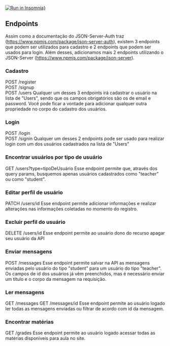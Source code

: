 [![Run in Insomnia}](https://insomnia.rest/images/run.svg)](https://insomnia.rest/run/?label=API-Conectaula&uri=https%3A%2F%2Fgithub.com%2FLuccaHaddadSerejo%2Fgrupo-3-json-server%2Fblob%2Fmaster%2Fapi-conectaula.json)

## Endpoints
Assim como a documentação do JSON-Server-Auth traz (https://www.npmjs.com/package/json-server-auth), existem 3 endpoints que podem ser utilizados para cadastro e 2 endpoints que podem ser usados para login. Além desses, adicionamos mais 2 endpoints utilizando o JSON-Server (https://www.npmjs.com/package/json-server).
### Cadastro
POST /register <br/>
POST /signup <br/>
POST /users
Qualquer um desses 3 endpoints irá cadastrar o usuário na lista de "Users", sendo que os campos obrigatórios são os de email e password.
Você pode ficar a vontade para adicionar qualquer outra propriedade no corpo do cadastro dos usuários.
### Login
POST /login <br/>
POST /signin
Qualquer um desses 2 endpoints pode ser usado para realizar login com um dos usuários cadastrados na lista de "Users"
### Encontrar usuários por tipo de usuário
GET /users?type=tipoDeUsuário
Esse endpoint permite que, através dos query params, busquemos apenas usuários cadastrados como "teacher" ou como "student".
### Editar perfil de usuário
PATCH /users/id
Esse endpoint permite adicionar informações e realizar alterações nas informações coletadas no momento do registro.
### Excluir perfil do usuário
DELETE /users/id
Esse endpoint permite ao usuário dono do recurso apagar seu usuário da API
### Enviar mensagens
POST /messages
Esse endpoint permite salvar na API as mensagens enviadas pelo usuário do tipo "student" para um usuário do tipo "teacher". Os campos de id dos usuários já vêm preenchidos, mas é necessário enviar um título e o corpo da mensagem na requisição.
### Ler mensagens
GET /messages
GET /messages/id
Esse endpoint permite ao usuário logado ler todas as mensagens enviadas ou filtrar de acordo com id da mensagem.
### Encontrar matérias
GET /grades
Esse endpoint permite ao usuário logado acessar todas as matérias disponíveis para aula no site.
